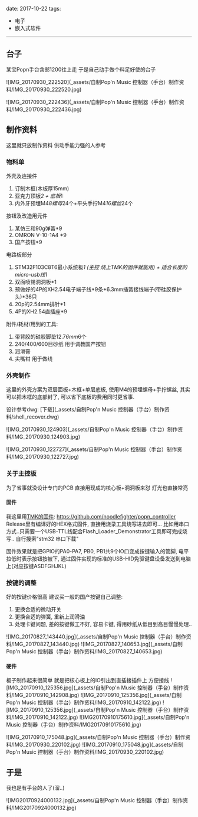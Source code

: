 
date: 2017-10-22
tags: 
- 电子
- 嵌入式软件
---

## 台子

某宝Popn手台含邮1200往上走 于是自己动手做个料足好使的台子

<!--more-->

![IMG_20170930_222520](_assets/自制Pop'n Music 控制器（手台）制作资料/IMG_20170930_222520.jpg)

![IMG_20170930_222436](_assets/自制Pop'n Music 控制器（手台）制作资料/IMG_20170930_222436.jpg)

## 制作资料

这里就只放制作资料 供动手能力强的人参考

### 物料单
外壳及连接件 
1. 订制木框(木板厚15mm)
2. 亚克力顶板*2 + 底板*1
3. 内外牙预埋M4*8螺母*24个+平头手拧M4*16螺丝*24个

按钮及改造用元件
1. 某仿三和90g弹簧*9
2. OMRON V-10-1A4 *9
3. 国产按钮*9

电路板部分
1. STM32F103C8T6最小系统板*1 (主控 烧上TMK的固件就能用) + 适合长度的micro-usb线*1
2. 双面喷锡洞洞板*1
3. 预做好的4P的XH2.54电子端子线*9条+6.3mm插簧接线端子(带硅胶保护头)*36只
4. 20p的2.54mm排针*1
5. 4P的XH2.54直插座*9

附件/耗材/用到的工具:
1. 带背胶的硅胶脚垫12.7*6mm*6个
2. 240/400/600目砂纸 用于调教国产按钮
3. 润滑膏
4. 尖嘴钳 用于做线

### 外壳制作
这里的外壳方案为双层面板+木框+单层底板, 使用M4的预埋螺母+手拧螺丝, 其实可以把木框的底部封了, 可以省下底板的费用同时更省事.

设计参考dwg: [下载](_assets/自制Pop'n Music 控制器（手台）制作资料/shell_recover.dwg)

![IMG_20170930_124903](_assets/自制Pop'n Music 控制器（手台）制作资料/IMG_20170930_124903.jpg)

![IMG_20170930_122727](_assets/自制Pop'n Music 控制器（手台）制作资料/IMG_20170930_122727.jpg)

### 关于主控板

为了省事就没设计专门的PCB 直接用现成的核心板+洞洞板来怼 灯光也直接常亮

#### 固件
我这里用[TMK的固件](https://github.com/tmk/tmk_keyboard/tree/master/tmk_core):
https://github.com/noodlefighter/popn_controller
Release里有编译好的HEX格式固件, 直接用烧录工具烧写进去即可...
比如用串口方式..只需要一个USB-TTL线配合Flash_Loader_Demonstrator工具即可完成烧写.. 自行搜索"stm32 串口下载"

固件效果就是把GPIO的PA0-PA7, PB0, PB1共9个IO口变成按键输入的管脚, 电平拉低时表示按钮按被下, 通过固件实现的标准的USB-HID免驱键盘设备发送到电脑上(对应按键ASDFGHJKL)

### 按键的调整
好的按键价格很高 建议买一般的国产按键自己调整:
1. 更换合适的微动开关
2. 更换合适的弹簧, 重新上润滑油
3. 处理卡键问题, 差的按键做工不好, 容易卡键, 得用砂纸从低目到高目慢慢处理..

![IMG_20170827_143440.jpg](_assets/自制Pop'n Music 控制器（手台）制作资料/IMG_20170827_143440.jpg)
![IMG_20170827_140653.jpg](_assets/自制Pop'n Music 控制器（手台）制作资料/IMG_20170827_140653.jpg)


#### 硬件
板子制作起来很简单 就是把核心板上的IO引出到直插接插件上 方便接线
![IMG_20170910_125356.jpg](_assets/自制Pop'n Music 控制器（手台）制作资料/IMG_20170910_142908.jpg)
![IMG_20170910_125356.jpg](_assets/自制Pop'n Music 控制器（手台）制作资料/IMG_20170910_142122.jpg)
![IMG_20170910_125356.jpg](_assets/自制Pop'n Music 控制器（手台）制作资料/IMG_20170910_142122.jpg)
![IMG20170910175610.jpg](_assets/自制Pop'n Music 控制器（手台）制作资料/IMG20170910175610.jpg)

![IMG_20170910_175048.jpg](_assets/自制Pop'n Music 控制器（手台）制作资料/IMG_20170930_220102.jpg)
![IMG_20170910_175048.jpg](_assets/自制Pop'n Music 控制器（手台）制作资料/IMG_20170930_220102.jpg)


## 于是
我也是有手台的人了(溜..)

![IMG20170924000132.jpg](_assets/自制Pop'n Music 控制器（手台）制作资料/IMG20170924000132.jpg)